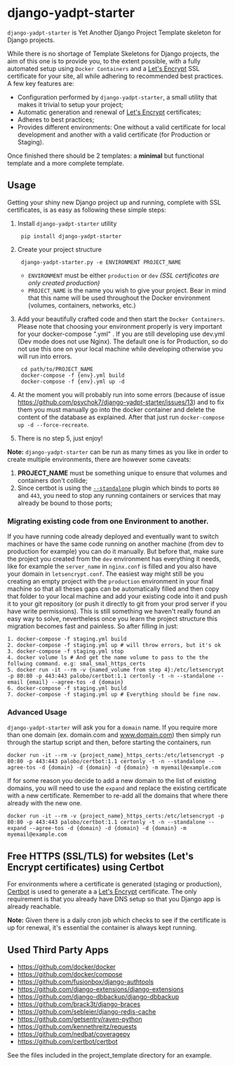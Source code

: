 # django-yadpt-starter

`django-yadpt-starter` is Yet Another Django Project Template skeleton for Django projects.

While there is no shortage of Template Skeletons for Django projects, the aim of this one is to provide you, to the extent possible, with a fully automated setup using `Docker Containers` and a [Let's Encrypt](https://letsencrypt.org) SSL certificate for your site, all while adhering to recommended best practices. A few key features are:

- Configuration performed by `django-yadpt-starter`, a small utility that makes it trivial to setup your project;
- Automatic generation and renewal of [Let's Encrypt](https://letsencrypt.org) certificates;
- Adheres to best practices;
- Provides different environments: One without a valid certificate for local development and another with a valid certificate (for Production or Staging).

Once finished there should be 2 templates: a **minimal** but functional template and a more complete template.

## Usage

Getting your shiny new Django project up and running, complete with SSL certificates, is as easy as following these simple steps:

1. Install `django-yadpt-starter` utility

		pip install django-yadpt-starter

2. Create your project structure

		django-yadpt-starter.py -e ENVIRONMENT PROJECT_NAME

	- `ENVIRONMENT` must be either `production` or `dev` _(SSL certificates are only created production)_
	- `PROJECT_NAME` is the name you wish to give your project. Bear in mind that this name will be used throughout the Docker environment (volumes, containers, networks, etc.)

3. Add your beautifully crafted code and then start the `Docker Containers`. Please note that choosing your environment properly is very important for your docker-compose ".yml" . If you are still developing use dev.yml (Dev mode does not use Nginx). The default one is for Production, so do not use this one on your local machine while developing otherwise you will run into errors.

		cd path/to/PROJECT_NAME
		docker-compose -f {env}.yml build
		docker-compose -f {env}.yml up -d

4. At the moment you will probably run into some errors (because of issue https://github.com/psychok7/django-yadpt-starter/issues/13) and to fix them you must manually go into the docker container and delete the content of the database as explained. After that just run `docker-compose up -d --force-recreate`.

5. There is no step 5, just enjoy!

**Note:** `django-yadpt-starter` can be run as many times as you like in order to create multiple environments, there are however some caveats:

1. **PROJECT_NAME** must be something unique to ensure that volumes and containers don't collide;
2. Since certbot is using the [`--standalone`](https://certbot.eff.org/docs/using.html#standalone) plugin which binds to ports `80` and `443`, you need to stop any running containers or services that may already be bound to those ports;


### Migrating existing code from one Environment to another.


If you have running code already deployed and eventually want to switch machines or have the same code running on another machine (from dev to production for example) you can do it manually. But before that, make sure the project you created from the `dev` environment has everything it needs, like for example the `server_name` in `nginx.conf` is filled and you also have your domain in `letsencrypt.conf`. The easiest way might still be you creating an empty project with the `production` environment in your final machine so that all theses gaps can be automatically filled and then copy that folder to your local machine and add your existing code into it and push it to your git repository (or push it directly to git from your prod server if you have write permissions). This is still something we haven't really found an easy way to solve, nevertheless once you learn the project structure this migration becomes fast and painless. So after filling in just:

```
1. docker-compose -f staging.yml build
2. docker-compose -f staging.yml up # will throw errors, but it's ok
3. docker-compose -f staging.yml stop
4. docker volume ls # And get the name volume to pass to the the follwing command. e.g: smal_smal_https_certs 
5. docker run -it --rm -v {named_volume from step 4}:/etc/letsencrypt -p 80:80 -p 443:443 palobo/certbot:1.1 certonly -t -n --standalone --email {email} --agree-tos -d {domain}
6. docker-compose -f staging.yml build
7. docker-compose -f staging.yml up # Everything should be fine now.
```

### Advanced Usage

`django-yadpt-starter` will ask you for a `domain` name. If you require more than one domain (ex. domain.com and www.domain.com) then simply run through the startup script and then, before starting the containers, run

`docker run -it --rm -v {project_name}_https_certs:/etc/letsencrypt -p 80:80 -p 443:443 palobo/certbot:1.1 certonly -t -n --standalone --agree-tos -d {domain} -d {domain} -d {domain} -m myemail@example.com`

If for some reason you decide to add a new domain to the list of existing domains, you will need to use the `expand` and replace the existing certificate with a new certificate. Remember to re-add all the domains that where there already with the new one.

`docker run -it --rm -v {project_name}_https_certs:/etc/letsencrypt -p 80:80 -p 443:443 palobo/certbot:1.1 certonly -t -n --standalone --expand --agree-tos -d {domain} -d {domain} -d {domain} -m myemail@example.com`


## Free HTTPS (SSL/TLS) for websites (Let's Encrypt certificates) using Certbot

For environments where a certificate is generated (staging or production), [Certbot](https://certbot.eff.org) is used to generate a a [Let's Encrypt](https://letsencrypt.org) certificate. The only requirement is that you already have DNS setup so that you Django app is already reachable.

**Note:** Given there is a daily cron job which checks to see if the certificate is up for renewal, it's essential the container is always kept running.


## Used Third Party Apps

 - https://github.com/docker/docker
 - https://github.com/docker/compose
 - https://github.com/fusionbox/django-authtools
 - https://github.com/django-extensions/django-extensions
 - https://github.com/django-dbbackup/django-dbbackup
 - https://github.com/brack3t/django-braces
 - https://github.com/sebleier/django-redis-cache
 - https://github.com/getsentry/raven-python
 - https://github.com/kennethreitz/requests
 - https://github.com/nedbat/coveragepy
 - https://github.com/certbot/certbot

See the files included in the project_template directory for an example.
